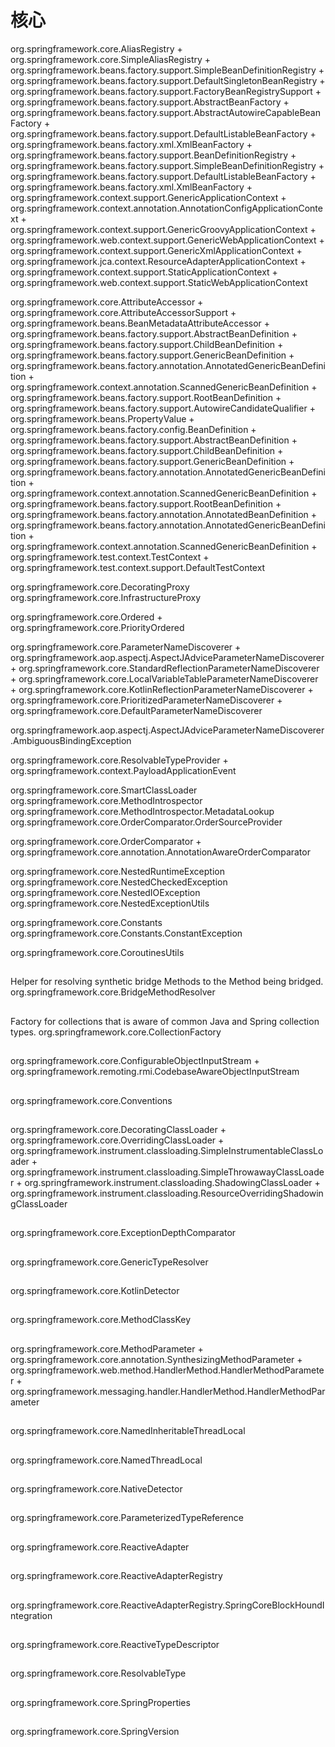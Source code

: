 # 核心

org.springframework.core.AliasRegistry
    + org.springframework.core.SimpleAliasRegistry
        + org.springframework.beans.factory.support.SimpleBeanDefinitionRegistry
        + org.springframework.beans.factory.support.DefaultSingletonBeanRegistry
            + org.springframework.beans.factory.support.FactoryBeanRegistrySupport
                + org.springframework.beans.factory.support.AbstractBeanFactory
                    + org.springframework.beans.factory.support.AbstractAutowireCapableBeanFactory
                        + org.springframework.beans.factory.support.DefaultListableBeanFactory
                            + org.springframework.beans.factory.xml.XmlBeanFactory
    + org.springframework.beans.factory.support.BeanDefinitionRegistry
        + org.springframework.beans.factory.support.SimpleBeanDefinitionRegistry
        + org.springframework.beans.factory.support.DefaultListableBeanFactory
            + org.springframework.beans.factory.xml.XmlBeanFactory
        + org.springframework.context.support.GenericApplicationContext
            + org.springframework.context.annotation.AnnotationConfigApplicationContext
            + org.springframework.context.support.GenericGroovyApplicationContext
            + org.springframework.web.context.support.GenericWebApplicationContext
            + org.springframework.context.support.GenericXmlApplicationContext
            + org.springframework.jca.context.ResourceAdapterApplicationContext
            + org.springframework.context.support.StaticApplicationContext
                + org.springframework.web.context.support.StaticWebApplicationContext

org.springframework.core.AttributeAccessor
    + org.springframework.core.AttributeAccessorSupport
        + org.springframework.beans.BeanMetadataAttributeAccessor
            + org.springframework.beans.factory.support.AbstractBeanDefinition
                + org.springframework.beans.factory.support.ChildBeanDefinition
                + org.springframework.beans.factory.support.GenericBeanDefinition
                    + org.springframework.beans.factory.annotation.AnnotatedGenericBeanDefinition
                    + org.springframework.context.annotation.ScannedGenericBeanDefinition
                + org.springframework.beans.factory.support.RootBeanDefinition
            + org.springframework.beans.factory.support.AutowireCandidateQualifier
            + org.springframework.beans.PropertyValue
    + org.springframework.beans.factory.config.BeanDefinition
         + org.springframework.beans.factory.support.AbstractBeanDefinition
             + org.springframework.beans.factory.support.ChildBeanDefinition
             + org.springframework.beans.factory.support.GenericBeanDefinition
                 + org.springframework.beans.factory.annotation.AnnotatedGenericBeanDefinition
                 + org.springframework.context.annotation.ScannedGenericBeanDefinition
             + org.springframework.beans.factory.support.RootBeanDefinition
         + org.springframework.beans.factory.annotation.AnnotatedBeanDefinition
             + org.springframework.beans.factory.annotation.AnnotatedGenericBeanDefinition
             + org.springframework.context.annotation.ScannedGenericBeanDefinition
    + org.springframework.test.context.TestContext
        + org.springframework.test.context.support.DefaultTestContext

org.springframework.core.DecoratingProxy
org.springframework.core.InfrastructureProxy

org.springframework.core.Ordered
    + org.springframework.core.PriorityOrdered

org.springframework.core.ParameterNameDiscoverer
    + org.springframework.aop.aspectj.AspectJAdviceParameterNameDiscoverer
    + org.springframework.core.StandardReflectionParameterNameDiscoverer
    + org.springframework.core.LocalVariableTableParameterNameDiscoverer
    + org.springframework.core.KotlinReflectionParameterNameDiscoverer
    + org.springframework.core.PrioritizedParameterNameDiscoverer
        + org.springframework.core.DefaultParameterNameDiscoverer

org.springframework.aop.aspectj.AspectJAdviceParameterNameDiscoverer.AmbiguousBindingException

org.springframework.core.ResolvableTypeProvider
    + org.springframework.context.PayloadApplicationEvent<T>

org.springframework.core.SmartClassLoader
org.springframework.core.MethodIntrospector
org.springframework.core.MethodIntrospector.MetadataLookup<T>
org.springframework.core.OrderComparator.OrderSourceProvider

org.springframework.core.OrderComparator
    + org.springframework.core.annotation.AnnotationAwareOrderComparator

org.springframework.core.NestedRuntimeException
org.springframework.core.NestedCheckedException
org.springframework.core.NestedIOException
org.springframework.core.NestedExceptionUtils


org.springframework.core.Constants
org.springframework.core.Constants.ConstantException

org.springframework.core.CoroutinesUtils







## 
Helper for resolving synthetic bridge Methods to the Method being bridged. 
org.springframework.core.BridgeMethodResolver

## 
Factory for collections that is aware of common Java and Spring collection types. 
org.springframework.core.CollectionFactory

## 
org.springframework.core.ConfigurableObjectInputStream
    + org.springframework.remoting.rmi.CodebaseAwareObjectInputStream

## 
org.springframework.core.Conventions

## 
org.springframework.core.DecoratingClassLoader
    + org.springframework.core.OverridingClassLoader
        + org.springframework.instrument.classloading.SimpleInstrumentableClassLoader
        + org.springframework.instrument.classloading.SimpleThrowawayClassLoader
    + org.springframework.instrument.classloading.ShadowingClassLoader
        + org.springframework.instrument.classloading.ResourceOverridingShadowingClassLoader

## 
org.springframework.core.ExceptionDepthComparator

## 
org.springframework.core.GenericTypeResolver

## 
org.springframework.core.KotlinDetector

## 
org.springframework.core.MethodClassKey

## 
org.springframework.core.MethodParameter
    + org.springframework.core.annotation.SynthesizingMethodParameter
        + org.springframework.web.method.HandlerMethod.HandlerMethodParameter
        + org.springframework.messaging.handler.HandlerMethod.HandlerMethodParameter

## 
org.springframework.core.NamedInheritableThreadLocal

## 
org.springframework.core.NamedThreadLocal

## 
org.springframework.core.NativeDetector

## 


## 
org.springframework.core.ParameterizedTypeReference

## 
org.springframework.core.ReactiveAdapter

## 
org.springframework.core.ReactiveAdapterRegistry

## 
org.springframework.core.ReactiveAdapterRegistry.SpringCoreBlockHoundIntegration

## 
org.springframework.core.ReactiveTypeDescriptor

## 
org.springframework.core.ResolvableType

## 
org.springframework.core.SpringProperties

## 
org.springframework.core.SpringVersion



























